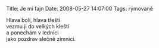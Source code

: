 Title: Je mi fajn
Date: 2008-05-27 14:07:00
Tags: rýmovaně

Hlava bolí, hlava třeští  
vezmu ji do velkých kleští  
a ponechám v lednici  
jako pozdrav slečně zimnici.